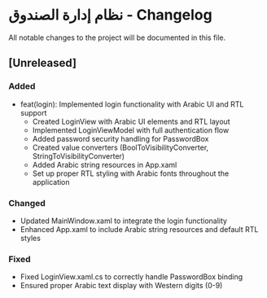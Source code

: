 # نظام إدارة الصندوق - Changelog

All notable changes to the project will be documented in this file.

## [Unreleased]

### Added

- feat(login): Implemented login functionality with Arabic UI and RTL support
  - Created LoginView with Arabic UI elements and RTL layout
  - Implemented LoginViewModel with full authentication flow
  - Added password security handling for PasswordBox
  - Created value converters (BoolToVisibilityConverter, StringToVisibilityConverter)
  - Added Arabic string resources in App.xaml
  - Set up proper RTL styling with Arabic fonts throughout the application

### Changed

- Updated MainWindow.xaml to integrate the login functionality
- Enhanced App.xaml to include Arabic string resources and default RTL styles

### Fixed

- Fixed LoginView.xaml.cs to correctly handle PasswordBox binding
- Ensured proper Arabic text display with Western digits (0-9)
